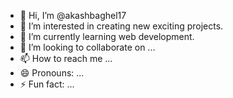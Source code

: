 - 👋 Hi, I’m @akashbaghel17
- 👀 I’m interested in creating new exciting projects.
- 🌱 I’m currently learning web development.
- 💞️ I’m looking to collaborate on ...
- 📫 How to reach me ...
- 😄 Pronouns: ...
- ⚡ Fun fact: ...

<!---
akashbaghel17/akashbaghel17 is a ✨ special ✨ repository because its `README.md` (this file) appears on your GitHub profile.
You can click the Preview link to take a look at your changes.
--->
